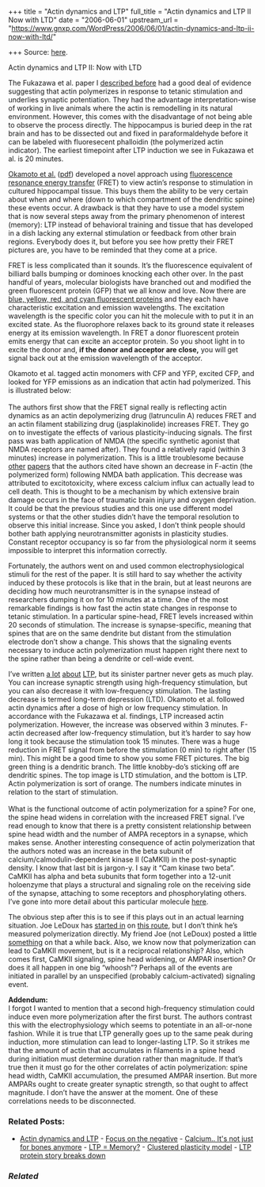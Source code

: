 +++
title = "Actin dynamics and LTP"
full_title = "Actin dynamics and LTP II Now with LTD"
date = "2006-06-01"
upstream_url = "https://www.gnxp.com/WordPress/2006/06/01/actin-dynamics-and-ltp-ii-now-with-ltd/"

+++
Source: [here](https://www.gnxp.com/WordPress/2006/06/01/actin-dynamics-and-ltp-ii-now-with-ltd/).

Actin dynamics and LTP II: Now with LTD

The Fukazawa et al. paper I [described before](https://www.gnxp.com/blog/2006/05/actin-dynamics-and-ltp.php) had a good deal of evidence suggesting that actin polymerizes in response to tetanic stimulation and underlies synaptic potentiation. They had the advantage interpretation-wise of working in live animals where the actin is remodelling in its natural environment. However, this comes with the disadvantage of not being able to observe the process directly. The hippocampus is buried deep in the rat brain and has to be dissected out and fixed in paraformaldehyde before it can be labeled with fluoresecent phalloidin (the polymerized actin indicator). The earliest timepoint after LTP induction we see in Fukazawa et al. is 20 minutes.

[Okamoto et al.](http://www.ncbi.nlm.nih.gov/entrez/query.fcgi?cmd=Retrieve&db=pubmed&dopt=Abstract&list_uids=15361876&query_hl=8&itool=pubmed_docsum) ([pdf](http://f1.grp.yahoofs.com/v1/4NN_RIvBSk0OfSQqKYd92O5y_WCjpTrpkMM2dlVbR2jV5Bw8hF03le_B6XSWIkqtDslF47l6n4H347d64r2vWCzxCG7nHgGGUHg/okamoto2004.pdf)) developed a novel approach using [fluorescence resonance energy transfer](http://depts.washington.edu/%7Eyeastrc/FRETlesson/FRET_2.htm) (FRET) to view actin’s response to stimulation in cultured hippocampal tissue. This buys them the ability to be very certain about when and where (down to which compartment of the dendritic spine) these events occur. A drawback is that they have to use a model system that is now several steps away from the primary phenomenon of interest (memory): LTP instead of behavioral training and tissue that has developed in a dish lacking any external stimulation or feedback from other brain regions. Everybody does it, but before you see how pretty their FRET pictures are, you have to be reminded that they come at a price.

FRET is less complicated than it sounds. It’s the fluorescence equivalent of billiard balls bumping or dominoes knocking each other over. In the past handful of years, molecular biologists have branched out and modified the green fluorescent protein (GFP) that we all know and love. Now there are [blue, yellow, red, and cyan fluorescent proteins](http://www.microscopyu.com/articles/livecellimaging/fpintro.html) and they each have characteristic excitation and emission wavelengths. The excitation wavelength is the specific color you can hit the molecule with to put it in an excited state. As the fluorophore relaxes back to its ground state it releases energy at its emission wavelength. In FRET a donor fluorescent protein emits energy that can excite an acceptor protein. So you shoot light in to excite the donor and, **if the donor and acceptor are close,** you will get signal back out at the emission wavelength of the acceptor.

Okamoto et al. tagged actin monomers with CFP and YFP, excited CFP, and looked for YFP emissions as an indication that actin had polymerized. This is illustrated below:  
[](https://www.gnxp.com/blog/uploaded_images/okamoto1-787817.jpg)  
The authors first show that the FRET signal really is reflecting actin dynamics as an actin depolymerizing drug (latrunculin A) reduces FRET and an actin filament stabilizing drug (jasplakinolide) increases FRET. They go on to investigate the effects of various plasticity-inducing signals. The first pass was bath application of NMDA (the specific synthetic agonist that NMDA receptors are named after). They found a relatively rapid (within 3 minutes) increase in polymerization. This is a little troublesome because [other](http://www.jneurosci.org/cgi/content/full/18/23/9835) [papers](http://www.jneurosci.org/cgi/content/full/17/21/8178) that the authors cited have shown an decrease in F-actin (the polymerized form) following NMDA bath application. This decrease was attributed to excitotoxicity, where excess calcium influx can actually lead to cell death. This is thought to be a mechanism by which extensive brain damage occurs in the face of traumatic brain injury and oxygen deprivation. It could be that the previous studies and this one use different model systems or that the other studies didn’t have the temporal resolution to observe this initial increase. Since you asked, I don’t think people should bother bath applying neurotransmitter agonists in plasticity studies. Constant receptor occupancy is so far from the physiological norm it seems impossible to interpret this information correctly.

Fortunately, the authors went on and used common electrophysiological stimuli for the rest of the paper. It is still hard to say whether the activity induced by these protocols is like that in the brain, but at least neurons are deciding how much neurotransmitter is in the synapse instead of researchers dumping it on for 10 minutes at a time. One of the most remarkable findings is how fast the actin state changes in response to tetanic stimulation. In a particular spine-head, FRET levels increased within 20 seconds of stimulation. The increase is synapse-specific, meaning that spines that are on the same dendrite but distant from the stimulation electrode don’t show a change. This shows that the signaling events necessary to induce actin polymerization must happen right there next to the spine rather than being a dendrite or cell-wide event.

I’ve written [a lot](http://thegenius.typepad.com/the_genius/2005/09/acc_nr2b_and_re.html) [about](http://thegenius.typepad.com/the_genius/2006/03/the_observer_ef.html) [LTP](https://www.gnxp.com/blog/2006/05/calcium-its-not-just-for-bones-anymore.php), but its sinister partner never gets as much play. You can increase synaptic strength using high-frequency stimulation, but you can also decrease it with low-frequency stimulation. The lasting decrease is termed long-term depression (LTD). Okamoto et al. followed actin dynamics after a dose of high or low frequency stimulation. In accordance with the Fukazawa et al. findings, LTP increased actin polymerization. However, the increase was observed within 3 minutes. F-actin decreased after low-frequency stimulation, but it’s harder to say how long it took because the stimulation took 15 minutes. There was a huge reduction in FRET signal from before the stimulation (0 min) to right after (15 min). This might be a good time to show you some FRET pictures. The big green thing is a dendritic branch. The little knobby-do’s sticking off are dendritic spines. The top image is LTD stimulation, and the bottom is LTP. Actin polymerization is sort of orange. The numbers indicate minutes in relation to the start of stimulation.  
[](https://www.gnxp.com/blog/uploaded_images/okamoto2-786347.jpg)  
What is the functional outcome of actin polymerization for a spine? For one, the spine head widens in correlation with the increased FRET signal. I’ve read enough to know that there is a pretty consistent relationship between spine head width and the number of AMPA receptors in a synapse, which makes sense. Another interesting consequence of actin polymerization that the authors noted was an increase in the beta subunit of calcium/calmodulin-dependent kinase II (CaMKII) in the post-synaptic density. I know that last bit is jargon-y. I say it “Cam kinase two beta”. CaMKII has alpha and beta subunits that form together into a 12-unit holoenzyme that plays a structural and signaling role on the receiving side of the synapse, attaching to some receptors and phosphorylating others. I’ve gone into more detail about this particular molecule [here](http://thegenius.typepad.com/the_genius/2006/01/silencin%20g_and_m.html).

The obvious step after this is to see if this plays out in an actual learning situation. Joe LeDoux has [started in](http://www.ncbi.nlm.nih.gov/entrez/query.fcgi?CMD=search&DB=pubmed) on [this route](http://www.ncbi.nlm.nih.gov/entrez/query.fcgi?CMD=search&DB=pubmed), but I don’t think he’s measured polymerization directly. My friend Joe (not LeDoux) posted a little [something](http://thegenius.typepad.com/the_genius/2006/03/synaptic_profil.html) on that a while back. Also, we know now that polymerization can lead to CaMKII movement, but is it a reciprocal relationship? Also, which comes first, CaMKII signaling, spine head widening, or AMPAR insertion? Or does it all happen in one big “whoosh”? Perhaps all of the events are initiated in parallel by an unspecified (probably calcium-activated) signaling event.

**Addendum:**  
I forgot I wanted to mention that a second high-frequency stimulation could induce even more polymerization after the first burst. The authors contrast this with the electrophysiology which seems to potentiate in an all-or-none fashion. While it is true that LTP generally goes up to the same peak during induction, more stimulation can lead to longer-lasting LTP. So it strikes me that the amount of actin that accumulates in filaments in a spine head during initiation must determine duration rather than magnitude. If that’s true then it must go for the other correlates of actin polymerization: spine head width, CaMKII accumulation, the presumed AMPAR insertion. But more AMPARs ought to create greater synaptic strength, so that ought to affect magnitude. I don’t have the answer at the moment. One of these correlations needs to be disconnected.

### Related Posts:

- [Actin dynamics and
  LTP](https://www.gnxp.com/WordPress/2006/05/25/actin-dynamics-and-ltp/) - [Focus on the
  negative](https://www.gnxp.com/WordPress/2006/07/15/focus-on-the-negative/) - [Calcium.. It's not just for bones
  anymore](https://www.gnxp.com/WordPress/2006/05/22/calcium-it-s-not-just-for-bones-anymore/) - [LTP = Memory?](https://www.gnxp.com/WordPress/2006/08/28/ltp-memory/) - [Clustered plasticity
  model](https://www.gnxp.com/WordPress/2006/06/27/clustered-plasticity-model/) - [LTP protein story breaks
  down](https://www.gnxp.com/WordPress/2006/10/26/ltp-protein-story-breaks-down/)

### *Related*

[](https://www.addtoany.com/add_to/facebook?linkurl=https%3A%2F%2Fwww.gnxp.com%2FWordPress%2F2006%2F06%2F01%2Factin-dynamics-and-ltp-ii-now-with-ltd%2F&linkname=Actin%20dynamics%20and%20LTP%20II%3A%20Now%20with%20LTD "Facebook")[](https://www.addtoany.com/add_to/twitter?linkurl=https%3A%2F%2Fwww.gnxp.com%2FWordPress%2F2006%2F06%2F01%2Factin-dynamics-and-ltp-ii-now-with-ltd%2F&linkname=Actin%20dynamics%20and%20LTP%20II%3A%20Now%20with%20LTD "Twitter")[](https://www.addtoany.com/add_to/email?linkurl=https%3A%2F%2Fwww.gnxp.com%2FWordPress%2F2006%2F06%2F01%2Factin-dynamics-and-ltp-ii-now-with-ltd%2F&linkname=Actin%20dynamics%20and%20LTP%20II%3A%20Now%20with%20LTD "Email")[](https://www.addtoany.com/share)
